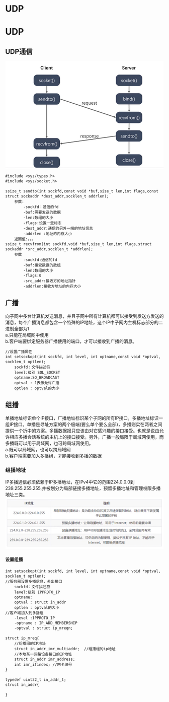 # UDP

# UDP

## UDP通信
![1](../images/udp/1.png) 

```text
#include <sys/types.h>
#include <sys/socket.h>

ssize_t sendto(int sockfd,const void *buf,size_t len,int flags,const struct sockaddr *dest_addr,socklen_t addrlen);
    参数:
        -sockfd：通信的fd
        -buf:需要发送的数据
        -len:数组的大小
        -flags:设置一些标志
        -dest_addr:通信的另外一端的地址信息
        -addrlen :地址的内存大小
    返回值:。。。
ssize_t recvfrom(int sockfd,void *buf,size_t len,int flags,struct sockaddr *src_addr,socklen_t *addrlen);
    参数
        -sockfd:通信的fd
        -buf:接受数据的数组
        -len:数组的大小
        -flags:0
        -src_addr:接收方的地址指针
        -addrlen:接收方地址的内存大小
``` 

## 广播
向子网中多台计算机发送消息，并且子网中所有计算机都可以接受到发送方发送的消息，每个广播消息都包含一个特殊的IP地址，这个IP中子网内主机标志部分的二进制全部为1  
a.只能在局域网中使用  
b.客户端要绑定服务器广播使用的端口，才可以接收到广播的消息。  

```text
//设置广播属性
int setsockopt(int sockfd, int level, int optname,const void *optval, socklen_t optlen);
    sockfd：文件描述符
    level:级别 SOL_SOCKET
    optname:SO_BROADCAST
    optval : 1表示允许广播
    optlen : optval的大小
```

## 组播
单播地址标识单个IP接口，广播地址标识某个子网的所有IP接口，多播地址标识一组IP接口。单播是寻址方案的两个极端(要么单个要么全部)，多播则实在两者之间提供一个折中的方案。多播数据报只应该由对它感兴趣的接口接受。也就是说由允许相应多播会话系统的主机上的接口接受。另外，广播一般局限于局域网使用，而多播既可以用于局域网，也可跨局域网使用。  
a.既可以局域网，也可以跨局域网  
b.客户端需要加入多播组，才能接收到多播的数据  

### 组播地址  
IP多播通信必须依赖于IP多播地址，在IPv4中它的范围224.0.0.0到239.255.255.255,并被划分为局部链接多播地址，预留多播地址和管理权限多播地址三类。  
![1](../images/broadcast/1.png) 

#### 设置组播
```text
int setsockopt(int sockfd, int level, int optname,const void *optval, socklen_t optlen);
//服务器设置多播信息，外出接口
    sockfd：文件描述符
    level:级别 IPPROTO_IP
    optname:
    optval : struct in_addr
    optlen : optval的大小
//客户端加入到多播组
    -level :IPPROTO_IP
    -optname : IP_ADD_MEMBERSHIP
    -optval : struct ip_mreqn;

struct ip_mreq{
    //组播组的IP地址
    struct in_addr_imr_multiaddr;  //组播组的ip地址
    //本地某一网路设备接口的IP地址
    struct in_addr imr_address;
    int imr_ifindex; //网卡编号
}

typedef uint32_t in_addr_t;
struct in_addr{
    
}

```
